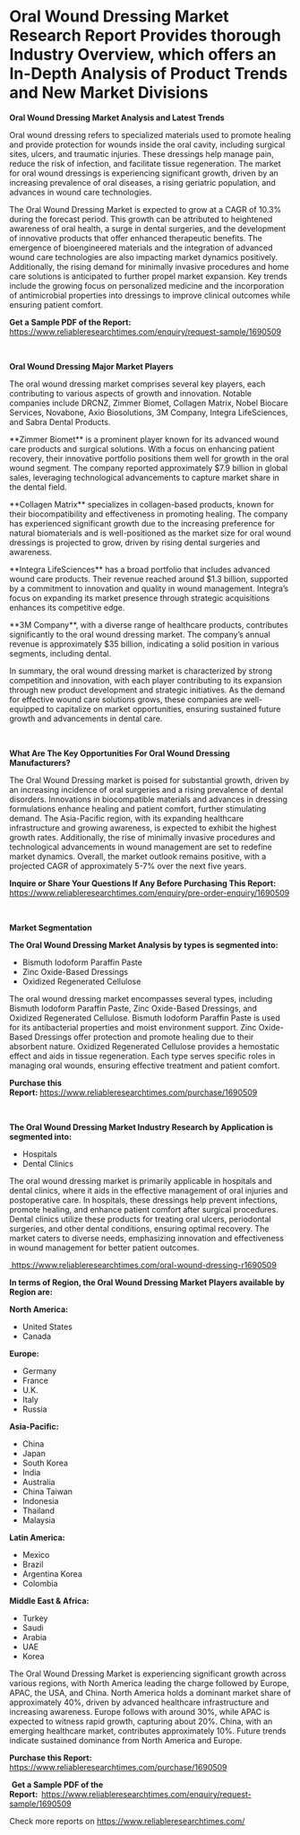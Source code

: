 <p><h1>Oral Wound Dressing Market Research Report Provides thorough Industry Overview, which offers an In-Depth Analysis of Product Trends and New Market Divisions</h1></p><p><strong>Oral Wound Dressing Market Analysis and Latest Trends</strong></p>
<p><p>Oral wound dressing refers to specialized materials used to promote healing and provide protection for wounds inside the oral cavity, including surgical sites, ulcers, and traumatic injuries. These dressings help manage pain, reduce the risk of infection, and facilitate tissue regeneration. The market for oral wound dressings is experiencing significant growth, driven by an increasing prevalence of oral diseases, a rising geriatric population, and advances in wound care technologies.</p><p>The Oral Wound Dressing Market is expected to grow at a CAGR of 10.3% during the forecast period. This growth can be attributed to heightened awareness of oral health, a surge in dental surgeries, and the development of innovative products that offer enhanced therapeutic benefits. The emergence of bioengineered materials and the integration of advanced wound care technologies are also impacting market dynamics positively. Additionally, the rising demand for minimally invasive procedures and home care solutions is anticipated to further propel market expansion. Key trends include the growing focus on personalized medicine and the incorporation of antimicrobial properties into dressings to improve clinical outcomes while ensuring patient comfort.</p></p>
<p><strong>Get a Sample PDF of the Report:&nbsp;</strong> <a href="https://www.reliableresearchtimes.com/enquiry/request-sample/1690509?utm_campaign=2524&utm_medium=2&utm_source=Github&utm_content=ia&utm_term=26032025&utm_id=oral-wound-dressing">https://www.reliableresearchtimes.com/enquiry/request-sample/1690509</a></p>
<p>&nbsp;</p>
<p><strong>Oral Wound Dressing Major Market Players</strong></p>
<p><p>The oral wound dressing market comprises several key players, each contributing to various aspects of growth and innovation. Notable companies include DRCNZ, Zimmer Biomet, Collagen Matrix, Nobel Biocare Services, Novabone, Axio Biosolutions, 3M Company, Integra LifeSciences, and Sabra Dental Products.</p><p>**Zimmer Biomet** is a prominent player known for its advanced wound care products and surgical solutions. With a focus on enhancing patient recovery, their innovative portfolio positions them well for growth in the oral wound segment. The company reported approximately $7.9 billion in global sales, leveraging technological advancements to capture market share in the dental field.</p><p>**Collagen Matrix** specializes in collagen-based products, known for their biocompatibility and effectiveness in promoting healing. The company has experienced significant growth due to the increasing preference for natural biomaterials and is well-positioned as the market size for oral wound dressings is projected to grow, driven by rising dental surgeries and awareness.</p><p>**Integra LifeSciences** has a broad portfolio that includes advanced wound care products. Their revenue reached around $1.3 billion, supported by a commitment to innovation and quality in wound management. Integra’s focus on expanding its market presence through strategic acquisitions enhances its competitive edge.</p><p>**3M Company**, with a diverse range of healthcare products, contributes significantly to the oral wound dressing market. The company’s annual revenue is approximately $35 billion, indicating a solid position in various segments, including dental.</p><p>In summary, the oral wound dressing market is characterized by strong competition and innovation, with each player contributing to its expansion through new product development and strategic initiatives. As the demand for effective wound care solutions grows, these companies are well-equipped to capitalize on market opportunities, ensuring sustained future growth and advancements in dental care.</p></p>
<p>&nbsp;</p>
<p><strong>What Are The Key Opportunities For Oral Wound Dressing Manufacturers?</strong></p>
<p><p>The Oral Wound Dressing market is poised for substantial growth, driven by an increasing incidence of oral surgeries and a rising prevalence of dental disorders. Innovations in biocompatible materials and advances in dressing formulations enhance healing and patient comfort, further stimulating demand. The Asia-Pacific region, with its expanding healthcare infrastructure and growing awareness, is expected to exhibit the highest growth rates. Additionally, the rise of minimally invasive procedures and technological advancements in wound management are set to redefine market dynamics. Overall, the market outlook remains positive, with a projected CAGR of approximately 5-7% over the next five years.</p></p>
<p><strong>Inquire or Share Your Questions If Any Before Purchasing This Report:</strong> <a href="https://www.reliableresearchtimes.com/enquiry/pre-order-enquiry/1690509?utm_campaign=2524&utm_medium=2&utm_source=Github&utm_content=ia&utm_term=26032025&utm_id=oral-wound-dressing">https://www.reliableresearchtimes.com/enquiry/pre-order-enquiry/1690509</a></p>
<p>&nbsp;</p>
<p><strong>Market Segmentation</strong></p>
<p><strong>The Oral Wound Dressing Market Analysis by types is segmented into:</strong></p>
<p><ul><li>Bismuth Iodoform Paraffin Paste</li><li>Zinc Oxide-Based Dressings</li><li>Oxidized Regenerated Cellulose</li></ul></p>
<p><p>The oral wound dressing market encompasses several types, including Bismuth Iodoform Paraffin Paste, Zinc Oxide-Based Dressings, and Oxidized Regenerated Cellulose. Bismuth Iodoform Paraffin Paste is used for its antibacterial properties and moist environment support. Zinc Oxide-Based Dressings offer protection and promote healing due to their absorbent nature. Oxidized Regenerated Cellulose provides a hemostatic effect and aids in tissue regeneration. Each type serves specific roles in managing oral wounds, ensuring effective treatment and patient comfort.</p></p>
<p><strong>Purchase this Report:&nbsp;</strong><a href="https://www.reliableresearchtimes.com/purchase/1690509?utm_campaign=2524&utm_medium=2&utm_source=Github&utm_content=ia&utm_term=26032025&utm_id=oral-wound-dressing">https://www.reliableresearchtimes.com/purchase/1690509</a></p>
<p>&nbsp;</p>
<p><strong>The Oral Wound Dressing Market Industry Research by Application is segmented into:</strong></p>
<p><ul><li>Hospitals</li><li>Dental Clinics</li></ul></p>
<p><p>The oral wound dressing market is primarily applicable in hospitals and dental clinics, where it aids in the effective management of oral injuries and postoperative care. In hospitals, these dressings help prevent infections, promote healing, and enhance patient comfort after surgical procedures. Dental clinics utilize these products for treating oral ulcers, periodontal surgeries, and other dental conditions, ensuring optimal recovery. The market caters to diverse needs, emphasizing innovation and effectiveness in wound management for better patient outcomes.</p></p>
<p><a href="https://www.reliableresearchtimes.com/oral-wound-dressing-r1690509?utm_campaign=2524&utm_medium=2&utm_source=Github&utm_content=ia&utm_term=26032025&utm_id=oral-wound-dressing">&nbsp;https://www.reliableresearchtimes.com/oral-wound-dressing-r1690509</a></p>
<p><strong>In terms of Region, the Oral Wound Dressing Market Players available by Region are:</strong></p>
<p>
    <p> <strong> North America: </strong>
        <ul>
            <li>United States</li>
            <li>Canada</li>
        </ul>
        </p> 
    <p> <strong> Europe: </strong>
        <ul>
            <li>Germany</li>
            <li>France</li>
            <li>U.K.</li>
            <li>Italy</li>
            <li>Russia</li>
        </ul>
        </p> 
    <p> <strong> Asia-Pacific: </strong>
        <ul>
            <li>China</li>
            <li>Japan</li>
            <li>South Korea</li>
            <li>India</li>
            <li>Australia</li>
            <li>China Taiwan</li>
            <li>Indonesia</li>
            <li>Thailand</li>
            <li>Malaysia</li>
        </ul>
        </p> 
    <p> <strong> Latin America: </strong>
        <ul>
            <li>Mexico</li>
            <li>Brazil</li>
            <li>Argentina Korea</li>
            <li>Colombia</li>
        </ul>
        </p> 
    <p> <strong> Middle East & Africa: </strong>
        <ul>
            <li>Turkey</li>
            <li>Saudi</li>
            <li>Arabia</li>
            <li>UAE</li>
            <li>Korea</li>
        </ul>
    </p>
    </p>
<p><p>The Oral Wound Dressing Market is experiencing significant growth across various regions, with North America leading the charge followed by Europe, APAC, the USA, and China. North America holds a dominant market share of approximately 40%, driven by advanced healthcare infrastructure and increasing awareness. Europe follows with around 30%, while APAC is expected to witness rapid growth, capturing about 20%. China, with an emerging healthcare market, contributes approximately 10%. Future trends indicate sustained dominance from North America and Europe.</p></p>
<p><strong>Purchase this Report: </strong><a href="https://www.reliableresearchtimes.com/purchase/1690509?utm_campaign=2524&utm_medium=2&utm_source=Github&utm_content=ia&utm_term=26032025&utm_id=oral-wound-dressing">https://www.reliableresearchtimes.com/purchase/1690509</a></p>
<p>&nbsp;<strong>Get a Sample PDF of the Report:&nbsp;&nbsp;</strong><a href="https://www.reliableresearchtimes.com/enquiry/request-sample/1690509?utm_campaign=2524&utm_medium=2&utm_source=Github&utm_content=ia&utm_term=26032025&utm_id=oral-wound-dressing">https://www.reliableresearchtimes.com/enquiry/request-sample/1690509</a></p>
<p><strong></strong></p>
<p>Check more reports on <a href="https://www.reliableresearchtimes.com/?utm_campaign=2524&utm_medium=2&utm_source=Github&utm_content=ia&utm_term=26032025&utm_id=oral-wound-dressing">https://www.reliableresearchtimes.com/</a></p>